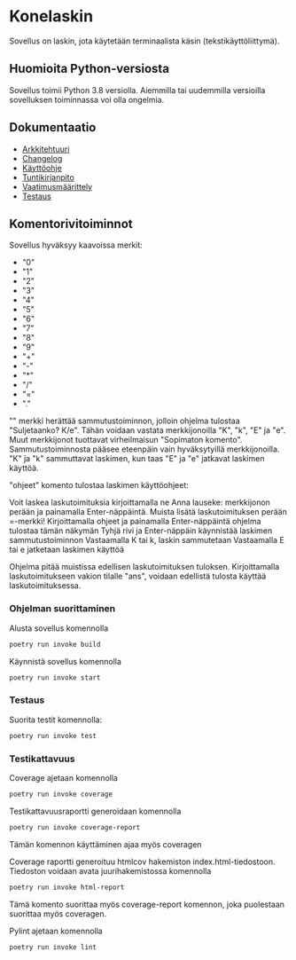 # Konelaskin

Sovellus on laskin, jota käytetään terminaalista käsin (tekstikäyttöliittymä). 

## Huomioita Python-versiosta

Sovellus toimii Python 3.8 versiolla. Aiemmilla tai uudemmilla versioilla sovelluksen toiminnassa voi olla ongelmia.

## Dokumentaatio

- [Arkkitehtuuri](https://github.com/teemupennanen1/ot-harjoitustyo/blob/main/dokumentaatio/arkkitehtuuri.md)
- [Changelog](https://github.com/teemupennanen1/ot-harjoitustyo/blob/main/dokumentaatio/changelog.md)
- [Käyttöohje](https://github.com/teemupennanen1/ot-harjoitustyo/blob/main/dokumentaatio/kayttoohje.md)
- [Tuntikirjanpito](https://github.com/teemupennanen1/ot-harjoitustyo/blob/main/dokumentaatio/tuntikirjanpito.md)
- [Vaatimusmäärittely](https://github.com/teemupennanen1/ot-harjoitustyo/blob/main/dokumentaatio/vaatimusmaarittely.md)
- [Testaus](https://github.com/teemupennanen1/ot-harjoitustyo/blob/main/dokumentaatio/testaus.md)

## Komentorivitoiminnot

Sovellus hyväksyy kaavoissa merkit: 
- "0" 
- "1"
- "2"
- "3"
- "4"
- "5"
- "6"
- "7"
- "8"
- "9"
- "+"
- "-"
- "*"
- "/"
- "="
- "."

"" merkki herättää sammutustoiminnon, jolloin ohjelma tulostaa "Suljetaanko? K/e". Tähän voidaan vastata merkkijonoilla "K", "k", "E" ja "e". Muut merkkijonot tuottavat virheilmaisun "Sopimaton komento". Sammutustoiminnosta pääsee eteenpäin vain hyväksytyillä merkkijonoilla. "K" ja "k" sammuttavat laskimen, kun taas "E" ja "e" jatkavat laskimen käyttöä.

"ohjeet" komento tulostaa laskimen käyttöohjeet:

Voit laskea laskutoimituksia kirjoittamalla ne Anna lauseke: merkkijonon perään
ja painamalla Enter-näppäintä. Muista lisätä laskutoimituksen perään =-merkki!
Kirjoittamalla ohjeet ja painamalla Enter-näppäintä ohjelma tulostaa tämän näkymän
Tyhjä rivi ja Enter-näppäin käynnistää laskimen sammutustoiminnon
Vastaamalla K tai k, laskin sammutetaan
Vastaamalla E tai e jatketaan laskimen käyttöä

Ohjelma pitää muistissa edellisen laskutoimituksen tuloksen. Kirjoittamalla laskutoimitukseen vakion tilalle "ans", voidaan edellistä tulosta käyttää laskutoimituksessa.

### Ohjelman suorittaminen

Alusta sovellus komennolla
```bash
poetry run invoke build
```

Käynnistä sovellus komennolla
```bash
poetry run invoke start
```
### Testaus

Suorita testit komennolla:
```bash
poetry run invoke test
```
### Testikattavuus

Coverage ajetaan komennolla 
```bash
poetry run invoke coverage
```

Testikattavuusraportti generoidaan komennolla
```bash
poetry run invoke coverage-report
```
Tämän komennon käyttäminen ajaa myös coveragen

Coverage raportti generoituu htmlcov hakemiston index.html-tiedostoon. Tiedoston voidaan avata juurihakemistossa komennolla 
```bash
poetry run invoke html-report
```
Tämä komento suorittaa myös coverage-report komennon, joka puolestaan suorittaa myös coveragen. 

Pylint ajetaan komennolla
```bash
poetry run invoke lint
```